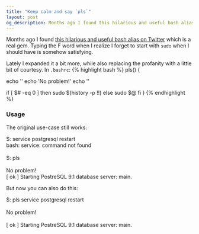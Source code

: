 ```yaml
---
title: "Keep calm and say `pls`"
layout: post
og_description: Months ago I found this hilarious and useful bash alias on Twitter which is a real gem. I wrote an expansion and made it a bit more polite.
---
```


Months ago I found [this hilarious and useful bash alias on Twitter](https://twitter.com/liamosaur/status/506975850596536320) which is a real gem. Typing the F word when I
realize I forget to start with `sudo` when I should have is somehow satisfying.

Lately I expanded it a bit more, while also replacing the profanity with a little bit of courtesy. In `.bashrc`:
{% highlight bash %}
pls() {

   echo ''
   echo 'No problem!'
   echo ''

   if [ $# -eq 0 ]
   then
        sudo $(history -p !!)
   else
        sudo $@
   fi
}
{% endhighlight %}

### Usage

The original use-case still works:

<div class="code">
$: service postgresql restart
<br>
bash: service: command not found
<br>
<br>
$: pls
<br>
<br>
No problem!
<br>
[ ok ] Starting PostreSQL 9.1 database server: main.
</div>

But now you can also do this:

<div class="code">
$: pls service postgresql restart
<br>
<br>
No problem!
<br>
<br>
[ ok ] Starting PostreSQL 9.1 database server: main.
</div>
